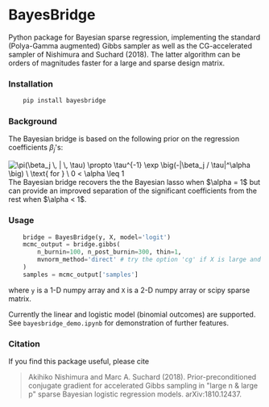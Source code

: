 # BayesBridge

Python package for Bayesian sparse regression, implementing the standard (Polya-Gamma augmented) Gibbs sampler as well as the CG-accelerated sampler of Nishimura and Suchard (2018). The latter algorithm can be orders of magnitudes faster for a large and sparse design matrix.

### Installation
```bash
    pip install bayesbridge
```

### Background
The Bayesian bridge is based on the following prior on the regression coefficients $\beta_j$'s:
<!---
$$\pi(\beta_j \, | \, \tau) \propto \tau^{-1} \exp \big(-|\beta_j / \tau|^\alpha \big) \ \text{ for } \ 0 < \alpha \leq 1$$
--->
<img src="https://latex.codecogs.com/gif.latex?\pi(\beta_j&space;\,&space;|&space;\,&space;\tau)&space;\propto&space;\tau^{-1}&space;\exp&space;\big(-|\beta_j&space;/&space;\tau|^\alpha&space;\big)&space;\&space;\text{&space;for&space;}&space;\&space;0&space;<&space;\alpha&space;\leq&space;1" title="\pi(\beta_j \, | \, \tau) \propto \tau^{-1} \exp \big(-|\beta_j / \tau|^\alpha \big) \ \text{ for } \ 0 < \alpha \leq 1" />
The Bayesian bridge recovers the the Bayesian lasso when $\alpha = 1$ but can provide an improved separation of the significant coefficients from the rest when $\alpha < 1$.

### Usage

```python
    bridge = BayesBridge(y, X, model='logit')
    mcmc_output = bridge.gibbs(
        n_burnin=100, n_post_burnin=300, thin=1,
        mvnorm_method='direct' # try the option 'cg' if X is large and sparse.
    )
    samples = mcmc_output['samples']
```

where `y` is a 1-D numpy array and `X` is a 2-D numpy array or scipy sparse matrix.

Currently the linear and logistic model (binomial outcomes) are supported. See `bayesbridge_demo.ipynb` for demonstration of further features.

### Citation
If you find this package useful, please cite
> Akihiko Nishimura and Marc A. Suchard (2018).
> Prior-preconditioned conjugate gradient for accelerated Gibbs sampling in "large n & large p" sparse Bayesian logistic regression models. arXiv:1810.12437.
